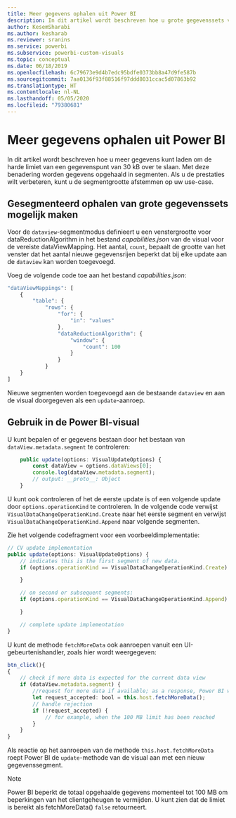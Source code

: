 ```yaml
---
title: Meer gegevens ophalen uit Power BI
description: In dit artikel wordt beschreven hoe u grote gegevenssets voor Power BI-visuals gesegmenteerd kunt ophalen.
author: KesemSharabi
ms.author: kesharab
ms.reviewer: sranins
ms.service: powerbi
ms.subservice: powerbi-custom-visuals
ms.topic: conceptual
ms.date: 06/18/2019
ms.openlocfilehash: 6c79673e9d4b7edc95bdfe0373bb8a47d9fe587b
ms.sourcegitcommit: 7aa0136f93f88516f97ddd8031ccac5d07863b92
ms.translationtype: HT
ms.contentlocale: nl-NL
ms.lasthandoff: 05/05/2020
ms.locfileid: "79380681"
---
```

# <a name="fetch-more-data-from-power-bi"></a>Meer gegevens ophalen uit Power BI

In dit artikel wordt beschreven hoe u meer gegevens kunt laden om de harde limiet van een gegevenspunt van 30 kB over te slaan. Met deze benadering worden gegevens opgehaald in segmenten. Als u de prestaties wilt verbeteren, kunt u de segmentgrootte afstemmen op uw use-case.  

## <a name="enable-a-segmented-fetch-of-large-datasets"></a>Gesegmenteerd ophalen van grote gegevenssets mogelijk maken

Voor de `dataview`-segmentmodus definieert u een venstergrootte voor dataReductionAlgorithm in het bestand *capabilities.json* van de visual voor de vereiste dataViewMapping. Het aantal, `count`, bepaalt de grootte van het venster dat het aantal nieuwe gegevensrijen beperkt dat bij elke update aan de `dataview` kan worden toegevoegd.

Voeg de volgende code toe aan het bestand *capabilities.json*:

```typescript
"dataViewMappings": [
    {
        "table": {
            "rows": {
                "for": {
                    "in": "values"
                },
                "dataReductionAlgorithm": {
                    "window": {
                        "count": 100
                    }
                }
            }
    }
]
```

Nieuwe segmenten worden toegevoegd aan de bestaande `dataview` en aan de visual doorgegeven als een `update`-aanroep.

## <a name="usage-in-the-power-bi-visual"></a>Gebruik in de Power BI-visual

U kunt bepalen of er gegevens bestaan door het bestaan van `dataView.metadata.segment` te controleren:

```typescript
    public update(options: VisualUpdateOptions) {
        const dataView = options.dataViews[0];
        console.log(dataView.metadata.segment);
        // output: __proto__: Object
    }
```

U kunt ook controleren of het de eerste update is of een volgende update door `options.operationKind` te controleren. In de volgende code verwijst `VisualDataChangeOperationKind.Create` naar het eerste segment en verwijst `VisualDataChangeOperationKind.Append` naar volgende segmenten.

Zie het volgende codefragment voor een voorbeeldimplementatie:

```typescript
// CV update implementation
public update(options: VisualUpdateOptions) {
    // indicates this is the first segment of new data.
    if (options.operationKind == VisualDataChangeOperationKind.Create) {

    }

    // on second or subsequent segments:
    if (options.operationKind == VisualDataChangeOperationKind.Append) {

    }

    // complete update implementation
}
```

U kunt de methode `fetchMoreData` ook aanroepen vanuit een UI-gebeurtenishandler, zoals hier wordt weergegeven:

```typescript
btn_click(){
{
    // check if more data is expected for the current data view
    if (dataView.metadata.segment) {
        //request for more data if available; as a response, Power BI will call update method
        let request_accepted: bool = this.host.fetchMoreData();
        // handle rejection
        if (!request_accepted) {
            // for example, when the 100 MB limit has been reached
        }
    }
}
```

Als reactie op het aanroepen van de methode `this.host.fetchMoreData` roept Power BI de `update`-methode van de visual aan met een nieuw gegevenssegment.

> [!NOTE]
> Power BI beperkt de totaal opgehaalde gegevens momenteel tot 100 MB om beperkingen van het clientgeheugen te vermijden. U kunt zien dat de limiet is bereikt als fetchMoreData() `false` retourneert.
